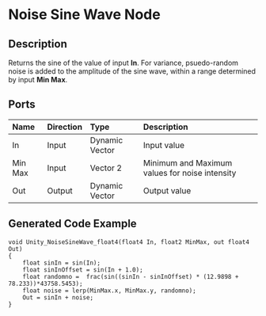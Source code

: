 # Noise Sine Wave Node

## Description

Returns the sine of the value of input **In**. For variance, psuedo-random noise is added to the amplitude of the sine wave, within a range determined by input **Min Max**.

## Ports

| Name        | Direction           | Type  | Description |
|:------------ |:-------------|:-----|:---|
| In      | Input | Dynamic Vector | Input value |
| Min Max | Input | Vector 2 | Minimum and Maximum values for noise intensity  |
| Out | Output      |    Dynamic Vector | Output value |

## Generated Code Example

```
void Unity_NoiseSineWave_float4(float4 In, float2 MinMax, out float4 Out)
{
    float sinIn = sin(In);
    float sinInOffset = sin(In + 1.0);
    float randomno =  frac(sin((sinIn - sinInOffset) * (12.9898 + 78.233))*43758.5453);
    float noise = lerp(MinMax.x, MinMax.y, randomno);
    Out = sinIn + noise;
}
```